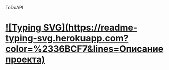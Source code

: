 ToDoAPI

# [![Typing SVG](https://readme-typing-svg.herokuapp.com?color=%2336BCF7&lines=Описание проекта)](https://git.io/typing-svg)
  
